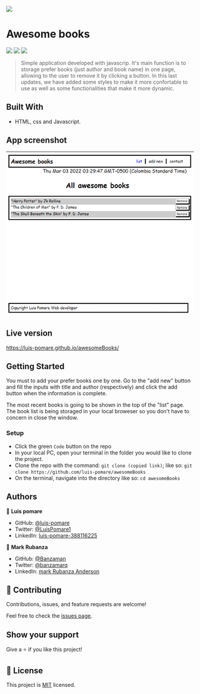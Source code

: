 ![](https://img.shields.io/badge/Microverse-blueviolet)

# Awesome books

![](https://img.shields.io/badge/Academic-blue)
![](https://img.shields.io/badge/HTML-red)
![](https://img.shields.io/badge/JavaScript-yellow)


> Simple application developed with javascrip. It's main function is to storage prefer books (just author and book name) in one page, allowing to the user to remove it by clicking a button. In this last updates, we have added some styles to make it more confortable to use as well as some functionalities that make it more dynamic.

## Built With

- HTML, css and Javascript.

## App screenshot

![](images/app_screenshot.png)

## Live version

https://luis-pomare.github.io/awesomeBooks/

## Getting Started

You must to add your prefer books one by one. Go to the "add new" button and fill the inputs with title and author (respectively) and click the add button when the information is complete.

The most recent books is going to be shown in the top of the "list" page. The book list is being storaged in your local broweser so you don't have to concern in close the window.

### Setup
- Click the green `Code` button on the repo
- In your local PC, open your terminal in the folder you would like to clone the project.
- Clone the repo with the command: `git clone (copied link)`; like so: `git clone https://github.com/luis-pomare/awesomeBooks`
- On the terminal, navigate into the directory like so: `cd awesomeBooks`

## Authors

👤 **Luis pomare**

- GitHub: [@luis-pomare](https://github.com/luis-pomare)
- Twitter: [@LuisPomare1](https://twitter.com/LuisPomare1)
- LinkedIn: [luis-pomare-388116225](https://www.linkedin.com/in/luis-pomare-388116225/)

👤 **Mark Rubanza**

- GitHub: [@Banzaman](https://github.com/banzaman)
- Twitter: [@banzamarq](https://twitter.com/banzamarq10)
- LinkedIn: [mark Rubanza Anderson](https://www.linkedin.com/in/mark-rubanza-anderson-4399a2211/)

## 🤝 Contributing

Contributions, issues, and feature requests are welcome!

Feel free to check the [issues page](https://github.com/luis-pomare/awesomeBooks/issues).

## Show your support

Give a ⭐️ if you like this project!


## 📝 License

This project is [MIT](./MIT.md) licensed.
